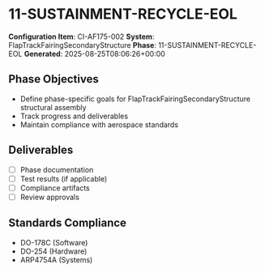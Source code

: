 # 11-SUSTAINMENT-RECYCLE-EOL

**Configuration Item**: CI-AF175-002
**System**: FlapTrackFairingSecondaryStructure
**Phase**: 11-SUSTAINMENT-RECYCLE-EOL
**Generated**: 2025-08-25T08:06:26+00:00

## Phase Objectives
- Define phase-specific goals for FlapTrackFairingSecondaryStructure structural assembly
- Track progress and deliverables
- Maintain compliance with aerospace standards

## Deliverables
- [ ] Phase documentation
- [ ] Test results (if applicable)
- [ ] Compliance artifacts
- [ ] Review approvals

## Standards Compliance
- DO-178C (Software)
- DO-254 (Hardware)
- ARP4754A (Systems)

